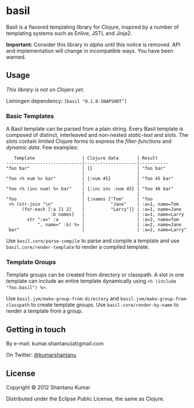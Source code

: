 # basil

Basil is a flavored templating library for Clojure, inspired by a number of
templating systems such as Enlive, JSTL and Jinja2.

**Important:** Consider this library in _alpha_ until this notice is removed.
API and implementation will change in incompatible ways. You have been warned.


## Usage

_This library is not on Clojars yet._

Leiningen dependency: `[basil "0.1.0-SNAPSHOT"]`


### Basic Templates

A Basil template can be parsed from a plain string. Every Basil template is
composed of distinct, interleaved and non-nested _static-text_ and _slots_. The
_slots_ contain limited Clojure forms to express the _filter-functions_ and
_dynamic data_. Few examples:

```
   Template                  | Clojure data       | Result
-----------------------------|--------------------|-----------
"foo bar"                    | {}                 | "foo bar"
                             |                    |
"foo <% num %> bar"          | {:num 45}          | "foo 45 bar"
                             |                    |
"foo <% (inc num) %> bar"    | {:inc inc :num 45} | "foo 46 bar"
                             |                    |
"foo                         | {:names ["Tom"     | "foo
 <% (str-join "\n"           |          "Jane"    | :a=1, name=Tom
      (for-each [:a [1 2]    |          "Larry"]} | :a=1, name=Jane
                 :b names]   |                    | :a=1, name=Larry
        str ":a=" :a         |                    | :a=2, name=Tom
            ", name=" :b) %> |                    | :a=2, name=Jane
 bar"                        |                    | :a=2, name=Larry"
```

Use `basil.core/parse-compile` to parse and compile a template and use
`basil.core/render-template` to render a compiled template.


### Template Groups

Template groups can be created from directory or classpath. A slot in one
template can include an entire template dynamically using
`<% (include "foo.basil") %>`.

Use `basil.jvm/make-group-from-directory` and
`basil.jvm/make-group-from-classpath` to create template groups. Use
`basil.core/render-by-name` to render a template from a group.


## Getting in touch

By e-mail: kumar.shantanu(at)gmail.com

On Twitter: [@kumarshantanu](http://twitter.com/kumarshantanu)


## License

Copyright © 2012 Shantanu Kumar

Distributed under the Eclipse Public License, the same as Clojure.
